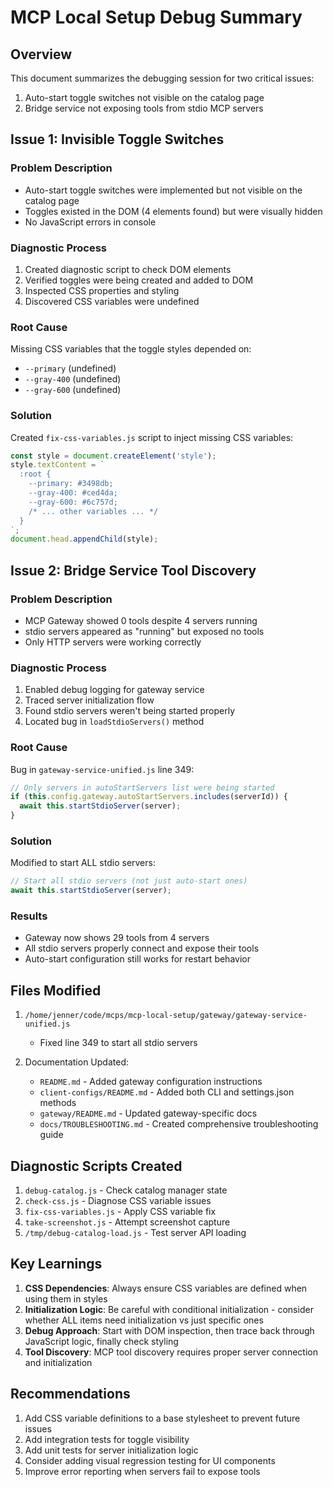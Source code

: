 # MCP Local Setup Debug Summary

## Overview
This document summarizes the debugging session for two critical issues:
1. Auto-start toggle switches not visible on the catalog page
2. Bridge service not exposing tools from stdio MCP servers

## Issue 1: Invisible Toggle Switches

### Problem Description
- Auto-start toggle switches were implemented but not visible on the catalog page
- Toggles existed in the DOM (4 elements found) but were visually hidden
- No JavaScript errors in console

### Diagnostic Process
1. Created diagnostic script to check DOM elements
2. Verified toggles were being created and added to DOM
3. Inspected CSS properties and styling
4. Discovered CSS variables were undefined

### Root Cause
Missing CSS variables that the toggle styles depended on:
- `--primary` (undefined)
- `--gray-400` (undefined) 
- `--gray-600` (undefined)

### Solution
Created `fix-css-variables.js` script to inject missing CSS variables:
```javascript
const style = document.createElement('style');
style.textContent = `
  :root {
    --primary: #3498db;
    --gray-400: #ced4da;
    --gray-600: #6c757d;
    /* ... other variables ... */
  }
`;
document.head.appendChild(style);
```

## Issue 2: Bridge Service Tool Discovery

### Problem Description
- MCP Gateway showed 0 tools despite 4 servers running
- stdio servers appeared as "running" but exposed no tools
- Only HTTP servers were working correctly

### Diagnostic Process
1. Enabled debug logging for gateway service
2. Traced server initialization flow
3. Found stdio servers weren't being started properly
4. Located bug in `loadStdioServers()` method

### Root Cause
Bug in `gateway-service-unified.js` line 349:
```javascript
// Only servers in autoStartServers list were being started
if (this.config.gateway.autoStartServers.includes(serverId)) {
  await this.startStdioServer(server);
}
```

### Solution
Modified to start ALL stdio servers:
```javascript
// Start all stdio servers (not just auto-start ones)
await this.startStdioServer(server);
```

### Results
- Gateway now shows 29 tools from 4 servers
- All stdio servers properly connect and expose their tools
- Auto-start configuration still works for restart behavior

## Files Modified

1. `/home/jenner/code/mcps/mcp-local-setup/gateway/gateway-service-unified.js`
   - Fixed line 349 to start all stdio servers

2. Documentation Updated:
   - `README.md` - Added gateway configuration instructions
   - `client-configs/README.md` - Added both CLI and settings.json methods
   - `gateway/README.md` - Updated gateway-specific docs
   - `docs/TROUBLESHOOTING.md` - Created comprehensive troubleshooting guide

## Diagnostic Scripts Created

1. `debug-catalog.js` - Check catalog manager state
2. `check-css.js` - Diagnose CSS variable issues  
3. `fix-css-variables.js` - Apply CSS variable fix
4. `take-screenshot.js` - Attempt screenshot capture
5. `/tmp/debug-catalog-load.js` - Test server API loading

## Key Learnings

1. **CSS Dependencies**: Always ensure CSS variables are defined when using them in styles
2. **Initialization Logic**: Be careful with conditional initialization - consider whether ALL items need initialization vs just specific ones
3. **Debug Approach**: Start with DOM inspection, then trace back through JavaScript logic, finally check styling
4. **Tool Discovery**: MCP tool discovery requires proper server connection and initialization

## Recommendations

1. Add CSS variable definitions to a base stylesheet to prevent future issues
2. Add integration tests for toggle visibility
3. Add unit tests for server initialization logic
4. Consider adding visual regression testing for UI components
5. Improve error reporting when servers fail to expose tools